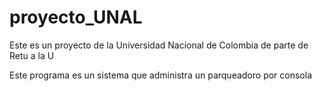 # proyecto_UNAL

Este es un proyecto de la Universidad Nacional de Colombia de parte de Retu a la U

Este programa es un sistema que administra un  parqueadoro por consola 

